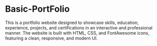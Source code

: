 # Basic-PortFolio
This is a portfolio website  designed to showcase skills, education, experience, projects, and certifications in an interactive and professional manner. The website is built with HTML, CSS, and FontAwesome icons, featuring a clean, responsive, and modern UI.
